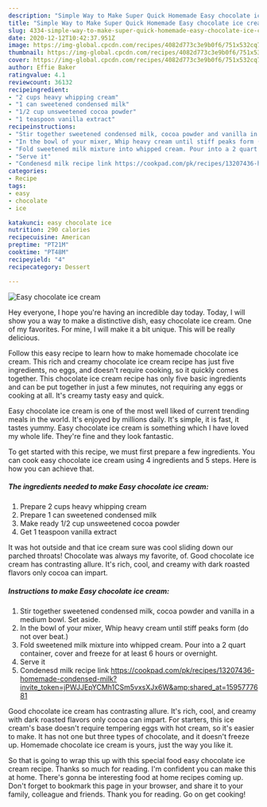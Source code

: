 ```yaml
---
description: "Simple Way to Make Super Quick Homemade Easy chocolate ice cream"
title: "Simple Way to Make Super Quick Homemade Easy chocolate ice cream"
slug: 4334-simple-way-to-make-super-quick-homemade-easy-chocolate-ice-cream
date: 2020-12-12T10:42:37.951Z
image: https://img-global.cpcdn.com/recipes/4082d773c3e9b0f6/751x532cq70/easy-chocolate-ice-cream-recipe-main-photo.jpg
thumbnail: https://img-global.cpcdn.com/recipes/4082d773c3e9b0f6/751x532cq70/easy-chocolate-ice-cream-recipe-main-photo.jpg
cover: https://img-global.cpcdn.com/recipes/4082d773c3e9b0f6/751x532cq70/easy-chocolate-ice-cream-recipe-main-photo.jpg
author: Effie Baker
ratingvalue: 4.1
reviewcount: 36132
recipeingredient:
- "2 cups heavy whipping cream"
- "1 can sweetened condensed milk"
- "1/2 cup unsweetened cocoa powder"
- "1 teaspoon vanilla extract"
recipeinstructions:
- "Stir together sweetened condensed milk, cocoa powder and vanilla in a medium bowl. Set aside."
- "In the bowl of your mixer, Whip heavy cream until stiff peaks form (do not over beat.)"
- "Fold sweetened milk mixture into whipped cream. Pour into a 2 quart container, cover and freeze for at least 6 hours or overnight."
- "Serve it"
- "Condenesd milk recipe link https://cookpad.com/pk/recipes/13207436-homemade-condensed-milk?invite_token=jPWJJEpYCMh1CSm5vxsXJx6W&amp;shared_at=1595777681"
categories:
- Recipe
tags:
- easy
- chocolate
- ice

katakunci: easy chocolate ice 
nutrition: 290 calories
recipecuisine: American
preptime: "PT21M"
cooktime: "PT48M"
recipeyield: "4"
recipecategory: Dessert

---
```



![Easy chocolate ice cream](https://img-global.cpcdn.com/recipes/4082d773c3e9b0f6/751x532cq70/easy-chocolate-ice-cream-recipe-main-photo.jpg)

Hey everyone, I hope you're having an incredible day today. Today, I will show you a way to make a distinctive dish, easy chocolate ice cream. One of my favorites. For mine, I will make it a bit unique. This will be really delicious.

Follow this easy recipe to learn how to make homemade chocolate ice cream. This rich and creamy chocolate ice cream recipe has just five ingredients, no eggs, and doesn&#39;t require cooking, so it quickly comes together. This chocolate ice cream recipe has only five basic ingredients and can be put together in just a few minutes, not requiring any eggs or cooking at all. It&#39;s creamy tasty easy and quick.

Easy chocolate ice cream is one of the most well liked of current trending meals in the world. It's enjoyed by millions daily. It's simple, it is fast, it tastes yummy. Easy chocolate ice cream is something which I have loved my whole life. They're fine and they look fantastic.


To get started with this recipe, we must first prepare a few ingredients. You can cook easy chocolate ice cream using 4 ingredients and 5 steps. Here is how you can achieve that.

<!--inarticleads1-->

##### The ingredients needed to make Easy chocolate ice cream:

1. Prepare 2 cups heavy whipping cream
1. Prepare 1 can sweetened condensed milk
1. Make ready 1/2 cup unsweetened cocoa powder
1. Get 1 teaspoon vanilla extract


It was hot outside and that ice cream sure was cool sliding down our parched throats! Chocolate was always my favorite, of. Good chocolate ice cream has contrasting allure. It&#39;s rich, cool, and creamy with dark roasted flavors only cocoa can impart. 

<!--inarticleads2-->

##### Instructions to make Easy chocolate ice cream:

1. Stir together sweetened condensed milk, cocoa powder and vanilla in a medium bowl. Set aside.
1. In the bowl of your mixer, Whip heavy cream until stiff peaks form (do not over beat.)
1. Fold sweetened milk mixture into whipped cream. Pour into a 2 quart container, cover and freeze for at least 6 hours or overnight.
1. Serve it
1. Condenesd milk recipe link https://cookpad.com/pk/recipes/13207436-homemade-condensed-milk?invite_token=jPWJJEpYCMh1CSm5vxsXJx6W&amp;shared_at=1595777681


Good chocolate ice cream has contrasting allure. It&#39;s rich, cool, and creamy with dark roasted flavors only cocoa can impart. For starters, this ice cream&#39;s base doesn&#39;t require tempering eggs with hot cream, so it&#39;s easier to make. It has not one but three types of chocolate, and it doesn&#39;t freeze up. Homemade chocolate ice cream is yours, just the way you like it. 

So that is going to wrap this up with this special food easy chocolate ice cream recipe. Thanks so much for reading. I'm confident you can make this at home. There's gonna be interesting food at home recipes coming up. Don't forget to bookmark this page in your browser, and share it to your family, colleague and friends. Thank you for reading. Go on get cooking!
